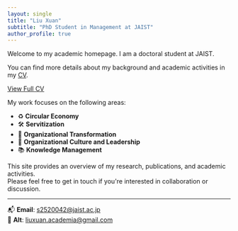 ```yaml
---
layout: single
title: "Liu Xuan"
subtitle: "PhD Student in Management at JAIST"
author_profile: true
---
```


Welcome to my academic homepage. I am a doctoral student at JAIST.

You can find more details about my background and academic activities in my [CV](/cv/).

<a href="/cv/" class="btn btn--primary">View Full CV</a>

My work focuses on the following areas:
- ♻️ **Circular Economy**
- 🛠️ **Servitization**
- 🔄 **Organizational Transformation**
- 🧭 **Organizational Culture and Leadership**
- 📚 **Knowledge Management**

This site provides an overview of my research, publications, and academic activities.  
Please feel free to get in touch if you're interested in collaboration or discussion.

---

📬 **Email**: s2520042@jaist.ac.jp  
📨 **Alt**: liuxuan.academia@gmail.com

